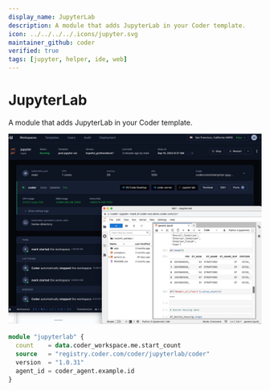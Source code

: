 ```yaml
---
display_name: JupyterLab
description: A module that adds JupyterLab in your Coder template.
icon: ../../../../.icons/jupyter.svg
maintainer_github: coder
verified: true
tags: [jupyter, helper, ide, web]
---
```


# JupyterLab

A module that adds JupyterLab in your Coder template.

![JupyterLab](../../.images/jupyterlab.png)

```tf
module "jupyterlab" {
  count    = data.coder_workspace.me.start_count
  source   = "registry.coder.com/coder/jupyterlab/coder"
  version  = "1.0.31"
  agent_id = coder_agent.example.id
}
```

